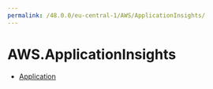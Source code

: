 ```yaml
---
permalink: /48.0.0/eu-central-1/AWS/ApplicationInsights/
---
```


# AWS.ApplicationInsights



* [Application](Application.md)